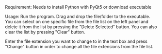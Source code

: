 Requirement:
Needs to install Python with PyQt5 or download executable

Usage:
Run the program. Drag and drop the file/folder to the executable. You can select on one specific file from 
the file list on the left panel and delete it from the list by pressing the "Delete Selected" button.
You can also clear the list by pressing "Clear" button.

Enter the file extension you want to change to in the text box and press "Change" button in order to
change all the file extensions from the file list.
